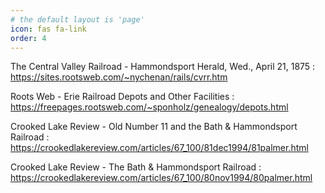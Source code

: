 ```yaml
---
# the default layout is 'page'
icon: fas fa-link
order: 4
---
```


The Central Valley Railroad - Hammondsport Herald, Wed., April 21, 1875
: <https://sites.rootsweb.com/~nychenan/rails/cvrr.htm>

Roots Web - Erie Railroad Depots and Other Facilities
: <https://freepages.rootsweb.com/~sponholz/genealogy/depots.html>

Crooked Lake Review - Old Number 11 and the Bath & Hammondsport Railroad
: <https://crookedlakereview.com/articles/67_100/81dec1994/81palmer.html>

Crooked Lake Review - The Bath & Hammondsport Railroad
: <https://crookedlakereview.com/articles/67_100/80nov1994/80palmer.html>